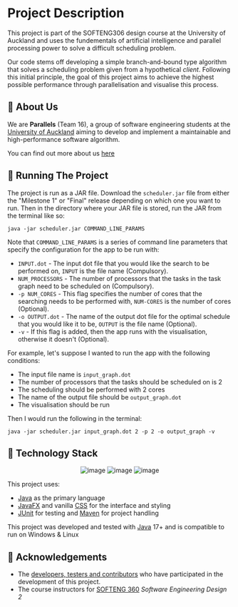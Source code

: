 # Project Description
This project is part of the SOFTENG306 design course at the University of Auckland and uses the fundementals of artificial intelligence and parallel processing power to solve a difficult scheduling problem. 

Our code stems off developing a simple branch-and-bound type algorithm that solves a scheduling problem given from a hypothetical *client*. Following this initial principle, the goal of this project aims to achieve the highest possible performance through parallelisation and visualise this process. 

## 👋 About Us
We are **Parallels** (Team 16), a group of software engineering students at the [University of Auckland](https://www.auckland.ac.nz) aiming to develop and implement a maintainable and high-performance software algorithm.

You can find out more about us [here](https://github.com/UOASOFTENG306/project-2-project-2-team-16/wiki/Contributors)

## 📝 Running The Project

The project is run as a JAR file. Download the `scheduler.jar` file from either the "Milestone 1" or "Final" release depending on which one you want to run. Then in the directory where your JAR file is stored, run the JAR from the terminal like so:

```
java -jar scheduler.jar COMMAND_LINE_PARAMS
```
Note that `COMMAND_LINE_PARAMS` is a series of command line parameters that specify the configuration for the app to be run with:
* `INPUT.dot` - The input dot file that you would like the search to be performed on, `INPUT` is the file name (Compulsory).
* `NUM_PROCESSORS` - The number of processors that the tasks in the task graph need to be scheduled on (Compulsory).
* `-p NUM_CORES` - This flag specifies the number of cores that the searching needs to be performed with, `NUM-CORES` is the number of cores (Optional).
* `-o OUTPUT.dot` - The name of the output dot file for the optimal schedule that you would like it to be, `OUTPUT` is the file name (Optional).
* `-v` - If this flag is added, then the app runs with the visualisation, otherwise it doesn't (Optional).

For example, let's suppose I wanted to run the app with the following conditions:
* The input file name is `input_graph.dot`
* The number of processors that the tasks should be scheduled on is 2
* The scheduling should be performed with 2 cores
* The name of the output file should be `output_graph.dot`
* The visualisation should be run

Then I would run the following in the terminal:
```
java -jar scheduler.jar input_graph.dot 2 -p 2 -o output_graph -v
```


## 💾 Technology Stack

<div align="center" class="row">

![image](https://img.shields.io/badge/OpenJDK-ED8B00?style=for-the-badge&logo=openjdk&logoColor=white)
![image](https://img.shields.io/badge/apache_maven-C71A36?style=for-the-badge&logo=apachemaven&logoColor=white)
![image](https://img.shields.io/badge/Junit5-25A162?style=for-the-badge&logo=junit5&logoColor=white)

</div>

This project uses:
- [Java](https://www.java.com/en/) as the primary language
- [JavaFX](https://openjfx.io/) and vanilla [CSS](https://www.w3.org/Style/CSS) for the interface and styling
- [JUnit](https://junit.org/junit5/) for testing and [Maven](https://maven.apache.org/) for project handling

This project was developed and tested with [Java](https://www.java.com/en/)&nbsp;17+ and is compatible to run on Windows & Linux

## 🌟 Acknowledgements
- The [developers, testers and contributors](https://github.com/UOASOFTENG306/project-2-project-2-team-16/wiki/Contributors) who have participated in the development of this project.
- The course instructors for [SOFTENG&nbsp;360](https://courseoutline.auckland.ac.nz/dco/course/SOFTENG/306/1235) *Software Engineering Design 2*



